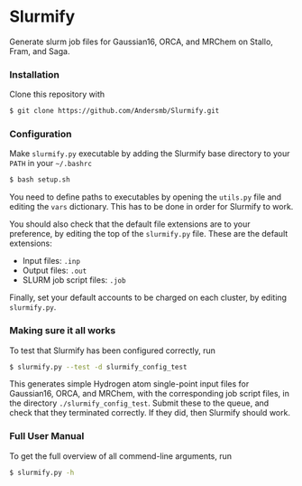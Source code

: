 # Slurmify
Generate slurm job files for Gaussian16, ORCA, and MRChem on Stallo, Fram, and Saga.

### Installation
Clone this repository with

```bash
$ git clone https://github.com/Andersmb/Slurmify.git
```

### Configuration
Make `slurmify.py` executable by adding the Slurmify base directory to your `PATH` in your `~/.bashrc`

```bash
$ bash setup.sh
```

You need to define paths to executables by opening the `utils.py` file and editing the `vars` dictionary. 
This has to be done in order for Slurmify to work.

You should also check that the default file extensions are to your preference, by editing the top of the
`slurmify.py` file. These are the default extensions:

* Input files: `.inp`
* Output files: `.out`
* SLURM job script files: `.job`

Finally, set your default accounts to be charged on each cluster, by editing `slurmify.py`.

### Making sure it all works
To test that Slurmify has been configured correctly, run

```bash
$ slurmify.py --test -d slurmify_config_test
```
This generates simple Hydrogen atom single-point input files for Gaussian16, ORCA, and MRChem, with the corresponding
job script files, in the directory `./slurmify_config_test`. Submit these to the queue, and check that they 
terminated correctly. If they did, then Slurmify should work.


### Full User Manual
To get the full overview of all commend-line arguments, run

```bash
$ slurmify.py -h
```
